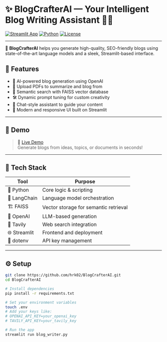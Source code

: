 # ✨ BlogCrafterAI — Your Intelligent Blog Writing Assistant 📝🤖

[![Streamlit App](https://img.shields.io/badge/Live_App-Streamlit-orange?logo=streamlit&style=for-the-badge)](https://blogcrafterai-uaxvtnbqqy4d943xexkfrp.streamlit.app/)
[![Python](https://img.shields.io/badge/Python-3.10-blue?logo=python&style=for-the-badge)](https://www.python.org/)
[![License](https://img.shields.io/badge/License-MIT-success?style=for-the-badge)](#license)

---

🚀 **BlogCrafterAI** helps you generate high-quality, SEO-friendly blogs using state-of-the-art language models and a sleek, Streamlit-based interface.

## 🌟 Features

- 🧠 AI-powered blog generation using OpenAI
- 📄 Upload PDFs to summarize and blog from
- 🔎 Semantic search with FAISS vector database
- 🛠️ Dynamic prompt tuning for custom creativity
- 💬 Chat-style assistant to guide your content
- 🎨 Modern and responsive UI built on Streamlit

---

## 📸 Demo

> 🔗 [Live Demo](https://blogcrafterai-uaxvtnbqqy4d943xexkfrp.streamlit.app/)  
> Generate blogs from ideas, topics, or documents in seconds!

---

## 🧩 Tech Stack

| Tool | Purpose |
|------|---------|
| 🐍 Python | Core logic & scripting |
| 🧠 LangChain | Language model orchestration |
| 🏗️ FAISS | Vector storage for semantic retrieval |
| 📜 OpenAI | LLM-based generation |
| 🧬 Tavily | Web search integration |
| 🌐 Streamlit | Frontend and deployment |
| 🔐 dotenv | API key management |

---

## ⚙️ Setup

```bash
git clone https://github.com/hrk02/BlogCrafterAI.git
cd BlogCrafterAI

# Install dependencies
pip install -r requirements.txt

# Set your environment variables
touch .env
# Add your keys like:
# OPENAI_API_KEY=your_openai_key
# TAVILY_API_KEY=your_tavily_key

# Run the app
streamlit run blog_writer.py


